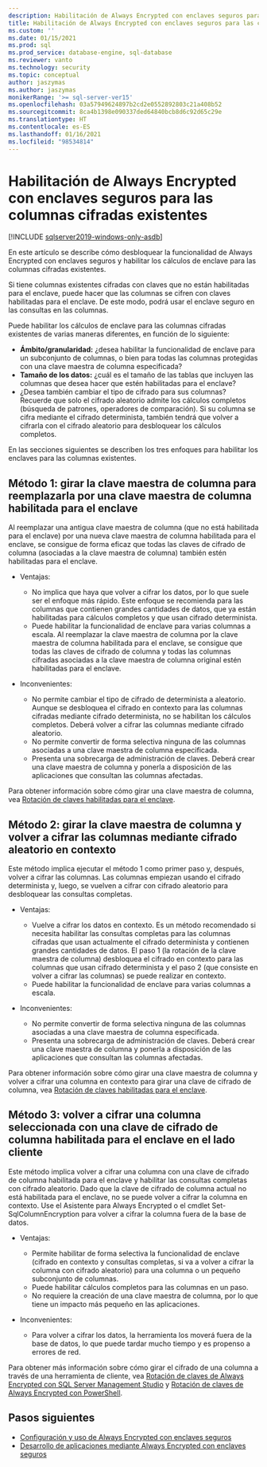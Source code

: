 ```yaml
---
description: Habilitación de Always Encrypted con enclaves seguros para las columnas cifradas existentes
title: Habilitación de Always Encrypted con enclaves seguros para las columnas cifradas existentes | Microsoft Docs
ms.custom: ''
ms.date: 01/15/2021
ms.prod: sql
ms.prod_service: database-engine, sql-database
ms.reviewer: vanto
ms.technology: security
ms.topic: conceptual
author: jaszymas
ms.author: jaszymas
monikerRange: '>= sql-server-ver15'
ms.openlocfilehash: 03a57949624897b2cd2e0552892803c21a408b52
ms.sourcegitcommit: 8ca4b1398e090337ded64840bcb8d6c92d65c29e
ms.translationtype: HT
ms.contentlocale: es-ES
ms.lasthandoff: 01/16/2021
ms.locfileid: "98534814"
---
```

# <a name="enable-always-encrypted-with-secure-enclaves-for-existing-encrypted-columns"></a>Habilitación de Always Encrypted con enclaves seguros para las columnas cifradas existentes 
[!INCLUDE [sqlserver2019-windows-only-asdb](../../../includes/applies-to-version/sqlserver2019-windows-only-asdb.md)]

En este artículo se describe cómo desbloquear la funcionalidad de Always Encrypted con enclaves seguros y habilitar los cálculos de enclave para las columnas cifradas existentes.  

Si tiene columnas existentes cifradas con claves que no están habilitadas para el enclave, puede hacer que las columnas se cifren con claves habilitadas para el enclave. De este modo, podrá usar el enclave seguro en las consultas en las columnas.

Puede habilitar los cálculos de enclave para las columnas cifradas existentes de varias maneras diferentes, en función de lo siguiente:

- **Ámbito/granularidad:** ¿desea habilitar la funcionalidad de enclave para un subconjunto de columnas, o bien para todas las columnas protegidas con una clave maestra de columna especificada?
- **Tamaño de los datos:** ¿cuál es el tamaño de las tablas que incluyen las columnas que desea hacer que estén habilitadas para el enclave?
- ¿Desea también cambiar el tipo de cifrado para sus columnas? Recuerde que solo el cifrado aleatorio admite los cálculos completos (búsqueda de patrones, operadores de comparación). Si su columna se cifra mediante el cifrado determinista, también tendrá que volver a cifrarla con el cifrado aleatorio para desbloquear los cálculos completos.

En las secciones siguientes se describen los tres enfoques para habilitar los enclaves para las columnas existentes.

## <a name="method-1-rotate-the-column-master-key-to-replace-it-with-an-enclave-enabled-column-master-key"></a>Método 1: girar la clave maestra de columna para reemplazarla por una clave maestra de columna habilitada para el enclave
Al reemplazar una antigua clave maestra de columna (que no está habilitada para el enclave) por una nueva clave maestra de columna habilitada para el enclave, se consigue de forma eficaz que todas las claves de cifrado de columna (asociadas a la clave maestra de columna) también estén habilitadas para el enclave.

- Ventajas:
  - No implica que haya que volver a cifrar los datos, por lo que suele ser el enfoque más rápido. Este enfoque se recomienda para las columnas que contienen grandes cantidades de datos, que ya están habilitadas para cálculos completos y que usan cifrado determinista.
  - Puede habilitar la funcionalidad de enclave para varias columnas a escala. Al reemplazar la clave maestra de columna por la clave maestra de columna habilitada para el enclave, se consigue que todas las claves de cifrado de columna y todas las columnas cifradas asociadas a la clave maestra de columna original estén habilitadas para el enclave.
  
- Inconvenientes:
  - No permite cambiar el tipo de cifrado de determinista a aleatorio. Aunque se desbloquea el cifrado en contexto para las columnas cifradas mediante cifrado determinista, no se habilitan los cálculos completos. Deberá volver a cifrar las columnas mediante cifrado aleatorio.
  - No permite convertir de forma selectiva ninguna de las columnas asociadas a una clave maestra de columna especificada.
  - Presenta una sobrecarga de administración de claves. Deberá crear una clave maestra de columna y ponerla a disposición de las aplicaciones que consultan las columnas afectadas.

Para obtener información sobre cómo girar una clave maestra de columna, vea [Rotación de claves habilitadas para el enclave](always-encrypted-enclaves-rotate-keys.md).

## <a name="method-2-rotate-the-column-master-key-and-re-encrypt-columns-using-randomized-encryption-in-place"></a>Método 2: girar la clave maestra de columna y volver a cifrar las columnas mediante cifrado aleatorio en contexto
Este método implica ejecutar el método 1 como primer paso y, después, volver a cifrar las columnas. Las columnas empiezan usando el cifrado determinista y, luego, se vuelven a cifrar con cifrado aleatorio para desbloquear las consultas completas.

- Ventajas:
  - Vuelve a cifrar los datos en contexto. Es un método recomendado si necesita habilitar las consultas completas para las columnas cifradas que usan actualmente el cifrado determinista y contienen grandes cantidades de datos. El paso 1 (la rotación de la clave maestra de columna) desbloquea el cifrado en contexto para las columnas que usan cifrado determinista y el paso 2 (que consiste en volver a cifrar las columnas) se puede realizar en contexto.
  - Puede habilitar la funcionalidad de enclave para varias columnas a escala.
  
- Inconvenientes:
  - No permite convertir de forma selectiva ninguna de las columnas asociadas a una clave maestra de columna especificada.
  - Presenta una sobrecarga de administración de claves. Deberá crear una clave maestra de columna y ponerla a disposición de las aplicaciones que consultan las columnas afectadas.

Para obtener información sobre cómo girar una clave maestra de columna y volver a cifrar una columna en contexto para girar una clave de cifrado de columna, vea [Rotación de claves habilitadas para el enclave](always-encrypted-enclaves-rotate-keys.md).

## <a name="method-3-re-encrypt-a-selected-column-with-an-enclave-enabled-column-encryption-key-on-the-client-side"></a>Método 3: volver a cifrar una columna seleccionada con una clave de cifrado de columna habilitada para el enclave en el lado cliente
Este método implica volver a cifrar una columna con una clave de cifrado de columna habilitada para el enclave y habilitar las consultas completas con cifrado aleatorio. Dado que la clave de cifrado de columna actual no está habilitada para el enclave, no se puede volver a cifrar la columna en contexto. Use el Asistente para Always Encrypted o el cmdlet Set-SqlColumnEncryption para volver a cifrar la columna fuera de la base de datos.

- Ventajas:
  - Permite habilitar de forma selectiva la funcionalidad de enclave (cifrado en contexto y consultas completas, si va a volver a cifrar la columna con cifrado aleatorio) para una columna o un pequeño subconjunto de columnas.
  - Puede habilitar cálculos completos para las columnas en un paso.
  - No requiere la creación de una clave maestra de columna, por lo que tiene un impacto más pequeño en las aplicaciones.
  
- Inconvenientes:
  - Para volver a cifrar los datos, la herramienta los moverá fuera de la base de datos, lo que puede tardar mucho tiempo y es propenso a errores de red.

Para obtener más información sobre cómo girar el cifrado de una columna a través de una herramienta de cliente, vea [Rotación de claves de Always Encrypted con SQL Server Management Studio](rotate-always-encrypted-keys-using-ssms.md) y [Rotación de claves de Always Encrypted con PowerShell](rotate-always-encrypted-keys-using-powershell.md).

## <a name="next-steps"></a>Pasos siguientes
- [Configuración y uso de Always Encrypted con enclaves seguros](always-encrypted-enclaves-query-columns.md)
- [Desarrollo de aplicaciones mediante Always Encrypted con enclaves seguros](always-encrypted-enclaves-client-development.md)

